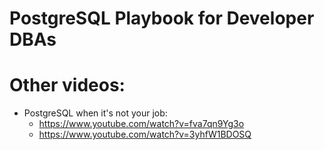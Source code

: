 

PostgreSQL Playbook for Developer DBAs
======================================


Other videos:
=============

* PostgreSQL when it's not your job:
  * https://www.youtube.com/watch?v=fva7qn9Yg3o
  * https://www.youtube.com/watch?v=3yhfW1BDOSQ
